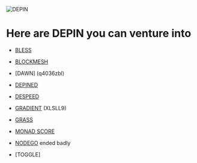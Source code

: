 
![DEPIN](https://github.com/user-attachments/assets/080950a1-a577-48d9-b65e-24b41968358b)

# Here are DEPIN you can venture into

* [BLESS](https://bless.network/dashboard?ref=WCYNA4)

* [BLOCKMESH](https://app.blockmesh.xyz/register?invite_code=1b3842d3-10fd-4dcd-8b33-efa1d47ffb66)

* [DAWN] (q4036zbl)

* [DEPINED](https://app.depined.org/dashboard)

* [DESPEED](https://app.despeed.net/register?ref=2RCrxMxfr3aM)

* [GRADIENT](https://app.gradient.network/dashboard) (XLSLL9)

* [GRASS](https://app.getgrass.io/register?referralCode=libxsGqVlinmO1R)

  
* [MONAD SCORE](http://monadscore.xyz/signup/r/3IgYZqjG)

* [NODEGO](https://app.nodego.ai/r/NODE9C1049F70479) ended badly

* [TOGGLE]







